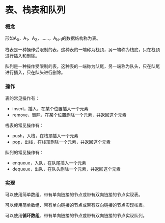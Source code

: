 # 表、栈表和队列

### 概念

形如A<sub>0</sub>，A<sub>1</sub>、A<sub>2</sub>，……，A<sub>N-1</sub>的数据结构称为表。

栈表是一种操作受限制的表，这种表的一端称为栈顶，另一端称为栈底，只在栈顶进行插入和删除。

队列是一种操作受限制的表，这种表的一端称为队尾，另一端称为队头，只在队尾进行插入，只在队头进行删除。

### 操作

表的常见操作有：

- insert，插入，在某个位置插入一个元素
- remove，删除，在某个位置删除一个元素，并返回这个元素

栈表的常见操作有：

- push，入栈，在栈顶插入一个元素
- pop，出栈，在栈顶删除一个元素，并返回这个元素

队列的常见操作有：

- enqueue，入队，在队尾插入一个元素
- dequeue，出队，在队头删除一个元素，并返回这个元素

### 实现

可以使用简单数组、带有单向链接的节点或带有双向链接的节点实现表。

可以使用简单数组、带有单向链接的节点或带有双向链接的节点实现栈表。

可以使用**循环数组**、带有单向链接的节点或带有双向链接的节点实现队列。
